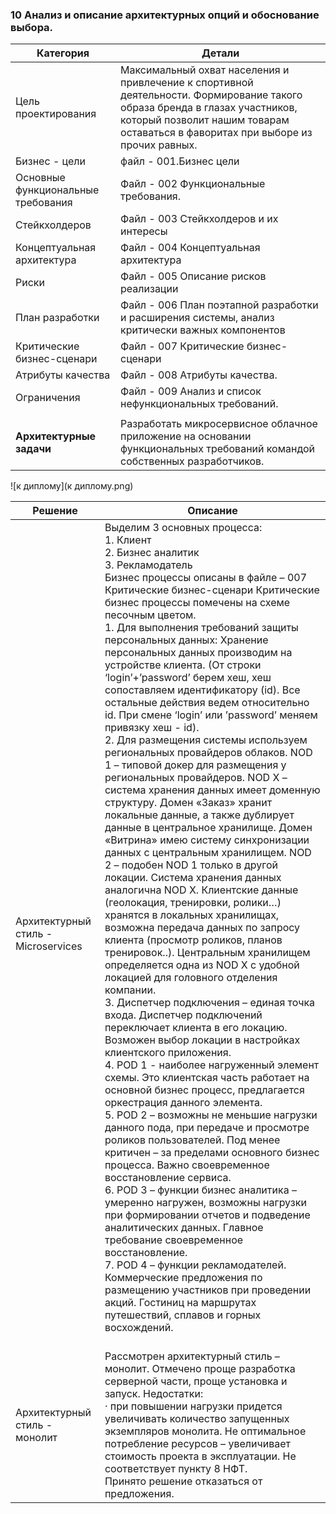 ### 10  Анализ и описание архитектурных опций и обоснование выбора.

 

| Категория                           | Детали                                                       |
| ----------------------------------- | ------------------------------------------------------------ |
| Цель проектирования                 | Максимальный  охват населения и привлечение к спортивной деятельности.  Формирование  такого образа бренда в глазах участников, который позволит нашим товарам  оставаться в фаворитах при выборе из прочих равных. |
| Бизнес  - цели                      | файл  - 001.Бизнес цели                                      |
| Основные  функциональные требования | Файл - 002 Функциональные требования.                        |
| Стейкхолдеров                       | Файл - 003 Стейкхолдеров и их интересы                       |
| Концептуальная  архитектура         | Файл - 004 Концептуальная архитектура                        |
| Риски                               | Файл - 005 Описание рисков реализации                        |
| План  разработки                    | Файл - 006 План поэтапной разработки и расширения  системы, анализ критически важных компонентов |
| Критические  бизнес-сценари         | Файл - 007 Критические бизнес-сценари                        |
| Атрибуты качества                   | Файл  - 008 Атрибуты качества.                               |
| Ограничения                         | Файл - 009 Анализ и список нефункциональных  требований.     |
|                                     |                                                              |
| **Архитектурные задачи**            | Разработать  микросервисное облачное приложение на основании функциональных требований командой  собственных разработчиков. |





![к диплому](к диплому.png)



| **Решение**                          | **Описание**                                                 |
| ------------------------------------ | ------------------------------------------------------------ |
| Архитектурный  стиль - Microservices | Выделим 3 основных процесса:  <br />1.    Клиент  <br />2.    Бизнес аналитик  <br />3.    Рекламодатель  <br />Бизнес процессы описаны в  файле – 007 Критические бизнес-сценари  Критические бизнес процессы  помечены на схеме песочным цветом.<br />     1.    Для выполнения требований защиты персональных данных:  Хранение персональных данных  производим на устройстве клиента. (От строки ‘login’+’password’ берем хеш, хеш сопоставляем  идентификатору (id). Все остальные действия ведем относительно id. При смене ‘login’ или ’password’ меняем привязку хеш - id).<br />  2.    Для размещения системы используем региональных провайдеров облаков.  NOD 1 – типовой докер  для размещения у региональных провайдеров.  NOD X – система хранения данных  имеет доменную структуру. Домен «Заказ» хранит локальные данные, а также  дублирует данные в центральное хранилище. Домен «Витрина» имею систему  синхронизации данных с центральным хранилищем.  NOD 2 – подобен NOD 1 только в  другой локации. Система хранения данных аналогична NOD X.  Клиентские данные (геолокация,  тренировки, ролики…) хранятся в локальных хранилищах, возможна передача  данных по запросу клиента (просмотр роликов, планов тренировок..).   Центральным хранилищем  определяется одна из NOD X с удобной локацией для головного отделения  компании.<br />  3.    Диспетчер подключения – единая точка входа. Диспетчер подключений  переключает клиента в его локацию. Возможен выбор локации в настройках  клиентского приложения.<br />  4.    POD 1 - наиболее нагруженный  элемент схемы. Это клиентская часть работает на основной бизнес процесс,  предлагается оркестрация данного элемента.<br />  5.    POD 2 – возможны не меньшие  нагрузки данного пода, при передаче и просмотре роликов пользователей. Под  менее критичен – за пределами основного бизнес процесса. Важно своевременное  восстановление сервиса.<br />   6.    POD 3 – функции бизнес аналитика –  умеренно нагружен, возможны нагрузки при формировании отчетов и подведение  аналитических данных. Главное требование своевременное восстановление.<br />  7.    POD 4 – функции рекламодателей.  Коммерческие предложения по размещению участников при проведении акций.  Гостиниц на маршрутах путешествий, сплавов и горных восхождений.  <br /><br /> |
| Архитектурный  стиль - монолит       | Рассмотрен архитектурный стиль  – монолит. Отмечено проще разработка серверной части, проще установка и запуск.  Недостатки:  <br />·      при повышении нагрузки придется увеличивать количество запущенных экземпляров монолита. Не оптимальное потребление ресурсов – увеличивает стоимость проекта в эксплуатации. Не соответствует пункту 8 НФТ.<br />    Принято решение отказаться от предложения. |